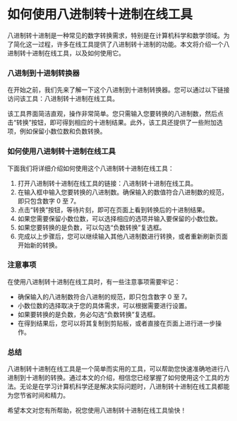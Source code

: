 如何使用八进制转十进制在线工具
===============

八进制转十进制是一种常见的数字转换需求，特别是在计算机科学和数学领域。为了简化这一过程，许多在线工具提供了八进制转十进制的功能。本文将介绍一个八进制转十进制在线工具，以及如何使用它。

### 八进制到十进制转换器

在开始之前，我们先来了解一下这个八进制到十进制转换器。您可以通过以下链接访问该工具：八进制转十进制在线工具。

该工具界面简洁直观，操作非常简单。您只需输入您要转换的八进制数，然后点击“转换”按钮，即可得到相应的十进制结果。此外，该工具还提供了一些附加选项，例如保留小数位数和负数转换。

### 如何使用八进制转十进制在线工具

下面我们将详细介绍如何使用这个八进制转十进制在线工具：

1. 打开八进制转十进制在线工具的链接：八进制转十进制在线工具。
2. 在输入框中输入您要转换的八进制数。确保输入的数值符合八进制数的规范，即只包含数字 0 至 7。
3. 点击“转换”按钮，等待片刻，即可在页面上看到转换后的十进制结果。
4. 如果您需要保留小数位数，可以选择相应的选项并输入要保留的小数位数。
5. 如果您要转换的是负数，可以勾选“负数转换”复选框。
6. 完成以上步骤后，您可以继续输入其他八进制数进行转换，或者重新刷新页面开始新的转换。

### 注意事项

在使用八进制转十进制在线工具时，有一些注意事项需要牢记：

- 确保输入的八进制数符合八进制的规范，即只包含数字 0 至 7。
- 小数位数的选择取决于您的具体需求，可以根据需要进行设置。
- 如果要转换的是负数，务必勾选“负数转换”复选框。
- 在得到结果后，您可以将其复制到剪贴板，或者直接在页面上进行进一步操作。

### 总结

八进制转十进制在线工具是一个简单而实用的工具，可以帮助您快速准确地进行八进制到十进制的转换。通过本文的介绍，相信您已经掌握了如何使用这个工具的方法。无论是在学习计算机科学还是解决实际问题时，八进制转十进制在线工具都能为您节省时间和精力。

希望本文对您有所帮助，祝您使用八进制转十进制在线工具愉快！